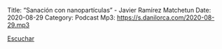 Title: “Sanación con nanopartículas” - Javier Ramírez Matchetun
Date: 2020-08-29
Category: Podcast
Mp3: https://s.danilorca.com/2020-08-29.mp3

<a href="https://s.danilorca.com/2020-08-29.mp3" type="audio/mpeg">
Escuchar
</a>
